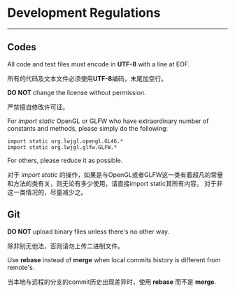 # Development Regulations
---
## Codes
All code and text files must encode in **UTF-8** with a line at EOF.

所有的代码及文本文件必须使用**UTF-8**编码，末尾加空行。

**DO NOT** change the license without permission.

严禁擅自修改许可证。

For *import static* OpenGL or GLFW who have extraordinary number of constants and methods, please simply do the following:

	import static org.lwjgl.opengl.GL46.*
	import static org.lwjgl.glfw.GLFW.*

For others, please reduce it as possible.

对于 *import static* 的操作，如果是与OpenGL或者GLFW这一类有着超凡的常量和方法的类有关，则无论有多少使用，请直接import static其所有内容。
对于非这一类情况的，尽量减少之。

## Git
**DO NOT** upload binary files unless there's no other way.

除非别无他法，否则请勿上传二进制文件。

Use **rebase** instead of **merge** when local commits history is different from remote's.

当本地与远程的分支的commit历史出现差异时，使用 **rebase** 而不是 **merge**.
